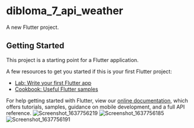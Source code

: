 # dibloma_7_api_weather

A new Flutter project.

## Getting Started

This project is a starting point for a Flutter application.

A few resources to get you started if this is your first Flutter project:

- [Lab: Write your first Flutter app](https://flutter.dev/docs/get-started/codelab)
- [Cookbook: Useful Flutter samples](https://flutter.dev/docs/cookbook)

For help getting started with Flutter, view our
[online documentation](https://flutter.dev/docs), which offers tutorials,
samples, guidance on mobile development, and a full API reference.
![Screenshot_1637756219](https://user-images.githubusercontent.com/60196149/153774094-1e3cfbb9-44b2-40f4-aba5-9ac2232c8dc2.png)
![Screenshot_1637756185](https://user-images.githubusercontent.com/60196149/153774098-49d33bde-ed2d-47a1-b643-ca06c057b6c7.png)
![Screenshot_1637756191](https://user-images.githubusercontent.com/60196149/153774130-80ea1f92-0605-4a79-afd8-d543391eaed3.png)

